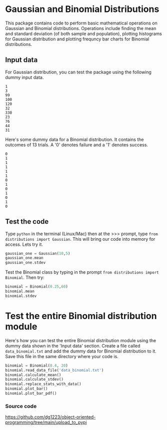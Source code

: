 # **Gaussian and Binomial Distributions**
This package contains code to perform basic mathematical operations on Gaussian and Binomial distributions. Operations include finding the mean and standard deviation (of both sample and population), plotting histograms for Gaussian distribution and plotting frequncy bar charts for Binomial distributions.

## Input data
For Gaussian distribution, you can test the package using the following dummy input data.

```text
1
3
99
100
120
32
330
23
76
44
31
```

Here's some dummy data for a Binomial distribution. It contains the outcomes of 13 trials. A '0' denotes failure and a '1' denotes success.

```text
0
1
1
1
1
1
0
1
0
1
0
1
0
```

## Test the code
Type `python` in the terminal (Linux/Mac) then at the >>> prompt, type `from distributions import Gaussian`.
This will bring our code into memory for access. Lets try it.

```python
gaussian_one = Gaussian(10,5)
gaussian_one.mean
gaussian_one.stdev
```

Test the Binomial class by typing in the prompt `from distributions import Binomial`. Then try:

```python
binomial = Binomial(0.25,60)
binomial.mean
binomial.stdev
```

# Test the entire Binomial distribution module
Here's how you can test the entire Binomial distribution module using the dummy data shown in the 'Input data' section. Create a file called `data_binomial.txt` and add the dummy data for Binomial distribution to it. Save this file in the same directory where your code is.

```python
binomial = Binomial(0.4, 20)
binomial.read_data_file('data_binomial.txt')
binomial.calculate_mean()
binomial.calculate_stdev()
binomial.replace_stats_with_data()
binomial.plot_bar()
binomial.plot_bar_pdf()
```

### Source code
https://github.com/dg1223/object-oriented-programming/tree/main/upload_to_pypi
